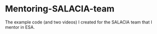 # Mentoring-SALACIA-team
The example code (and two videos) I created for the SALACIA team that I mentor in ESA.

